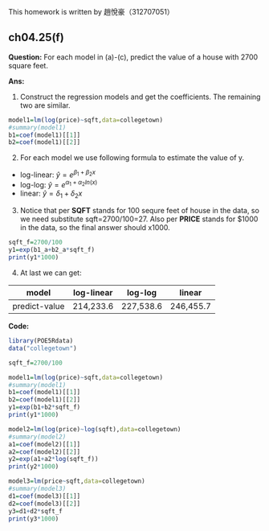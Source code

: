 This homework is written by 趙悅豪（312707051）
## ch04.25(f)
**Question:**
For each model in (a)-\(c), predict the value of a house with 2700 square feet.

**Ans:**
1. Construct the regression models and get the coefficients. The remaining two are similar.
```r
model1=lm(log(price)~sqft,data=collegetown)
#summary(model1)
b1=coef(model1)[[1]]
b2=coef(model1)[[2]]
```
2. For each model we use following formula to estimate the value of y.
- log-linear:
$\hat{y}=e^{\beta_1+\beta_2x}$
- log-log:
$\hat{y}=e^{\alpha_1+\alpha_2ln(x)}$
- linear:
$\hat{y}=\delta_1+\delta_2x$


3. Notice that per **SQFT** stands for 100 sequre feet of house in the data, so we need substitute sqft=2700/100=27. Also per **PRICE** stands for $1000 in the data, so the final answer should x1000.
```r
sqft_f=2700/100
y1=exp(b1_a+b2_a*sqft_f)
print(y1*1000)
```

4. At last we can get:

| model | log-linear | log-log | linear |
| --- | --- | --- | --- |
| predict-value | 214,233.6 | 227,538.6 | 246,455.7 |

**Code:**
```r
library(POE5Rdata)
data("collegetown")

sqft_f=2700/100

model1=lm(log(price)~sqft,data=collegetown)
#summary(model1)
b1=coef(model1)[[1]]
b2=coef(model1)[[2]]
y1=exp(b1+b2*sqft_f)
print(y1*1000)

model2=lm(log(price)~log(sqft),data=collegetown)
#summary(model2)
a1=coef(model2)[[1]]
a2=coef(model2)[[2]]
y2=exp(a1+a2*log(sqft_f))
print(y2*1000)

model3=lm(price~sqft,data=collegetown)
#summary(model3)
d1=coef(model3)[[1]]
d2=coef(model3)[[2]]
y3=d1+d2*sqft_f
print(y3*1000)
```